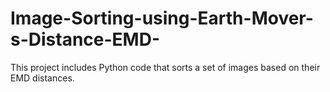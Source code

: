 # Image-Sorting-using-Earth-Mover-s-Distance-EMD-
This project includes Python code that sorts a set of images based on their EMD distances.
